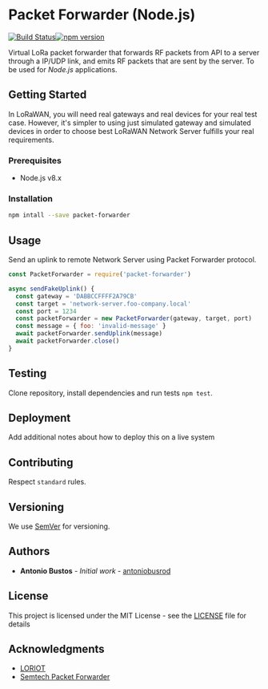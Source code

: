 # Packet Forwarder (Node.js)

[![Build Status](https://travis-ci.org/antoniobusrod/packet-forwarder.svg?branch=master)](https://travis-ci.org/antoniobusrod/packet-forwarder)[![npm version](https://badge.fury.io/js/packet-forwarder.svg)](https://badge.fury.io/js/packet-forwarder)

Virtual LoRa packet forwarder that forwards RF packets from API to a server through a IP/UDP link, and emits RF packets that are sent by the server. To be used for _Node.js_ applications.

## Getting Started

In LoRaWAN, you will need real gateways and real devices for your real test case. However, it's simpler to using just simulated gateway and simulated devices in order to choose best LoRaWAN Network Server fulfills your real requirements.

### Prerequisites

- Node.js v8.x

### Installation

```sh
npm intall --save packet-forwarder
```

## Usage

Send an uplink to remote Network Server using Packet Forwarder protocol.

```javascript
const PacketForwarder = require('packet-forwarder')

async sendFakeUplink() {
  const gateway = 'DABBCCFFFF2A79CB'
  const target = 'network-server.foo-company.local'
  const port = 1234
  const packetForwarder = new PacketForwarder(gateway, target, port)
  const message = { foo: 'invalid-message' }
  await packetForwarder.sendUplink(message)
  await packetForwarder.close()
}

```

## Testing

Clone repository, install dependencies and run tests `npm test`.

## Deployment

Add additional notes about how to deploy this on a live system

## Contributing

Respect `standard` rules.

## Versioning

We use [SemVer](http://semver.org/) for versioning.

## Authors

* **Antonio Bustos** - *Initial work* - [antoniobusrod](https://github.com/antoniobusrod)

## License

This project is licensed under the MIT License - see the [LICENSE](LICENSE) file for details

## Acknowledgments

* [LORIOT](https://loriot.io)
* [Semtech Packet Forwarder](https://github.com/Lora-net/packet_forwarder)
